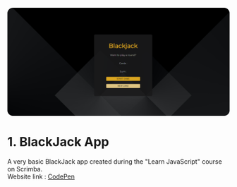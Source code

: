 
![preview_blackjack_app](Images/preview.png)

# 1. BlackJack App
A very basic BlackJack app created during the "Learn JavaScript" course on Scrimba.  
Website link : [CodePen](https://codepen.io/M-Laetitia/pen/bGOqLxL)
